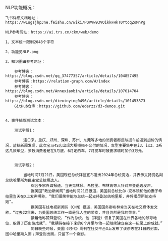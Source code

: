 NLP功能概况：

    飞书详细文档地址：https://w1ugsjhp3ne.feishu.cn/wiki/PQVVw93VOikkFHkT0YtcqZoMnPg

    NLP参考网址：https://ai.trs.cn/ckm/web/demo

    1、文本统一限制2048个字符

    2、功能见NLP.png

    3、知识图谱参考网址：

        参考博客：https://blog.csdn.net/qq_37477357/article/details/104857495
        参考博客：https://relation-graph.com/#/index
        参考博客：https://blog.csdn.net/Annexiaobin/article/details/107614704
        参考博客：https://blog.csdn.net/diexinying0496/article/details/101453873
        GitHub仓库：https://github.com/ederzz/d3-demos.git


    4、事件抽取测试文本：

        测试字段1：

            连日来，重庆、郑州、深圳、苏州、东莞等多地的消费者都反映提车前遇到加价的情况，蓝鲸新闻发现，此次宝马4S店出现大规模拒不交付的情况，车型主要集中在i3、ix3、3系这几款车型，多数消费者是在5月底、6月定的车，7月提车时被要求临时加价3万元。


        测试字段2：

            当地时间7月21日，美国现任总统拜登宣布退出2024年总统竞选，并表示支持提名副总统哈里斯为民主党总统候选人。
            　　综合多家外媒报道，当天克林顿、希拉里、布林肯等人针对拜登退选发声。
            　　据美国“政治新闻网”当地时间21日报道，美国前总统比尔·克林顿和他的妻子希拉里当天在X上发声明称，“我们很荣幸能与总统一起支持副总统哈里斯，并将竭尽所能支持她”。
            　　据美国有线电视新闻网（CNN）报道，美国国务卿布林肯当天在社交媒体发文称，“过去22年来，为美国总统工作一直是我人生的荣幸，并且仍然是我的荣幸。”
            　　接着他称赞拜登说，“作为总统，他（拜登）恢复了美国在世界各地的领导地位，取得了历史性成就”，“我期待在接下来的6个月里与他一起继续建立在这一纪录上的成就。”
            　　同日晚些时候，美国《时代》周刊在社交平台X上发布了该杂志在21日的封面，图中哈里斯入画；拜登则出画，只留下一个身影。


